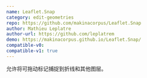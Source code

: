```yaml
---
name: Leaflet.Snap
category: edit-geometries
repo: https://github.com/makinacorpus/Leaflet.Snap
author: Mathieu Leplatre
author-url: https://github.com/leplatrem
demo: https://makinacorpus.github.io/Leaflet.Snap/
compatible-v0:
compatible-v1: true
---
```


允许将可拖动标记捕捉到折线和其他图层。
